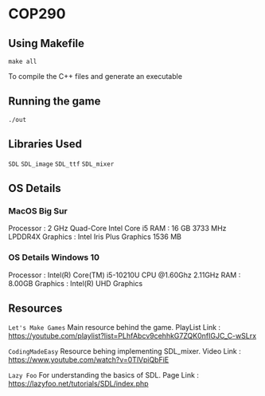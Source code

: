 # COP290
## Using Makefile

``` make all ```

To compile the C++ files and generate an executable

## Running the game

``` ./out ```


## Libraries Used

``` SDL ```
``` SDL_image ```
``` SDL_ttf ```
``` SDL_mixer ```

## OS Details

### MacOS Big Sur
Processor : 2 GHz Quad-Core Intel Core i5
RAM : 16 GB 3733 MHz LPDDR4X
Graphics : Intel Iris Plus Graphics 1536 MB

### OS Details Windows 10 
Processor : Intel(R) Core(TM) i5-10210U CPU @1.60Ghz 2.11GHz 
RAM : 8.00GB
Graphics : Intel(R) UHD Graphics

## Resources 

``` Let's Make Games ```
Main resource behind the game.
PlayList Link : https://youtube.com/playlist?list=PLhfAbcv9cehhkG7ZQK0nfIGJC_C-wSLrx

``` CodingMadeEasy ```
Resource behing implementing SDL_mixer.
Video Link : https://www.youtube.com/watch?v=0TlVpiQbFiE

``` Lazy Foo ```
For understanding the basics of SDL.
Page Link : https://lazyfoo.net/tutorials/SDL/index.php
